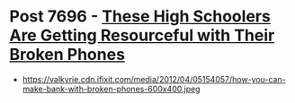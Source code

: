 # Post 7696 - [These High Schoolers Are Getting Resourceful with Their Broken Phones](https://www.ifixit.com/News/7696/restart-center)

- https://valkyrie.cdn.ifixit.com/media/2012/04/05154057/how-you-can-make-bank-with-broken-phones-600x400.jpeg
